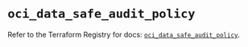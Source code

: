 # `oci_data_safe_audit_policy`

Refer to the Terraform Registry for docs: [`oci_data_safe_audit_policy`](https://registry.terraform.io/providers/hashicorp/oci/7.19.0/docs/resources/data_safe_audit_policy).
